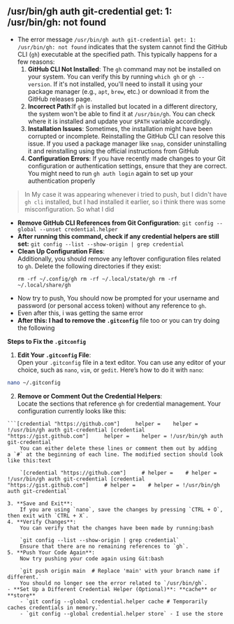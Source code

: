 ## /usr/bin/gh auth git-credential get: 1: /usr/bin/gh: not found
- The error message `/usr/bin/gh auth git-credential get: 1: /usr/bin/gh: not found` indicates that the system cannot find the GitHub CLI (`gh`) executable at the specified path. This typically happens for a few reasons:
	1. **GitHub CLI Not Installed**: The `gh` command may not be installed on your system. You can verify this by running `which gh` or `gh --version`. If it's not installed, you'll need to install it using your package manager (e.g., `apt`, `brew`, etc.) or download it from the GitHub releases page.
	2. **Incorrect Path**:If `gh` is installed but located in a different directory, the system won't be able to find it at `/usr/bin/gh`. You can check where it is installed and update your `$PATH` variable accordingly.
	3. **Installation Issues**: Sometimes, the installation might have been corrupted or incomplete. Reinstalling the GitHub CLI can resolve this issue. If you used a package manager like `snap`, consider uninstalling it and reinstalling using the official instructions from GitHub
	4. **Configuration Errors**: If you have recently made changes to your Git configuration or authentication settings, ensure that they are correct. You might need to run `gh auth login` again to set up your authentication properly

> In My case it was appearing whenever i tried to push, but I didn't have `gh cli` installed, but I had installed it earlier, so i think there was some misconfiguration. So what I did
	
- **Remove GitHub CLI References from Git Configuration**: `git config --global --unset credential.helper`
- **After running this command, check if any credential helpers are still set:** `git config --list --show-origin | grep credential`
- **Clean Up Configuration Files**:  
	Additionally, you should remove any leftover configuration files related to `gh`. Delete the following directories if they exist:
	```
	rm -rf ~/.config/gh rm -rf ~/.local/state/gh rm -rf ~/.local/share/gh
	```
- Now try to push, You should now be prompted for your username and password (or personal access token) without any reference to `gh`.
- Even after this, i was getting the same error
- **After this: I had to remove the `.gitconfig`** file too or you can try doing the following

**Steps to Fix the `.gitconfig`**
1. **Edit Your `.gitconfig` File**:  
    Open your `.gitconfig` file in a text editor. You can use any editor of your choice, such as `nano`, `vim`, or `gedit`. Here’s how to do it with `nano`:
```bash
nano ~/.gitconfig
```
    
2. **Remove or Comment Out the Credential Helpers**:  
    Locate the sections that reference `gh` for credential management. Your configuration currently looks like this:
    
```
```[credential "https://github.com"]     helper =    helper = !/usr/bin/gh auth git-credential [credential "https://gist.github.com"]     helper =    helper = !/usr/bin/gh auth git-credential`
    You can either delete these lines or comment them out by adding a `#` at the beginning of each line. The modified section should look like this:text
    
    `[credential "https://github.com"]     # helper =    # helper = !/usr/bin/gh auth git-credential [credential "https://gist.github.com"]     # helper =    # helper = !/usr/bin/gh auth git-credential`
    
3. **Save and Exit**:  
    If you are using `nano`, save the changes by pressing `CTRL + O`, then exit with `CTRL + X`.
4. **Verify Changes**:  
    You can verify that the changes have been made by running:bash
    
    `git config --list --show-origin | grep credential`
    Ensure that there are no remaining references to `gh`.
5. **Push Your Code Again**:  
    Now try pushing your code again using Git:bash
    
    `git push origin main  # Replace 'main' with your branch name if different.`
    You should no longer see the error related to `/usr/bin/gh`.
- **Set Up a Different Credential Helper (Optional)**: **cache** or **store**
	- `git config --global credential.helper cache # Temporarily caches credentials in memory.`
	- `git config --global credential.helper store` - I use the store